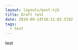 ```yaml
---
layout: layouts/post.njk
title: Draft test
date: 2019-09-14T10:11:03.578Z
tags:
  - test
---
```

test
